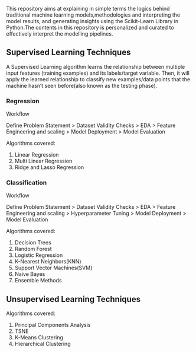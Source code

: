 This repository aims at explaining in simple terms the logics behind traditional machine learning models,methodologies and interpreting the model results, and generating insights using the Scikit-Learn Library in Python.The contents in this repository is personalized and curated to effectively interpret the modelling pipelines.

## Supervised Learning Techniques

A Supervised Learning algorithm learns the relationship between multiple input features (training examples) and its labels/target variable. Then, it will apply the learned relationship to classify new examples/data points that the machine hasn’t seen before(also known as the testing phase).

### Regression

Workflow 

Define Problem Statement > Dataset Validity Checks > EDA > Feature Engineering and scaling > Model Deployment > Model Evaluation

Algorithms covered:
1. Linear Regression
2. Multi Linear Regression
3. Ridge and Lasso Regression


### Classification

Workflow

Define Problem Statement > Dataset Validity Checks > EDA > Feature Engineering and scaling > Hyperparameter Tuning > Model Deployment > Model Evaluation

Algorithms covered:
1. Decision Trees
2. Random Forest
3. Logistic Regression
4. K-Nearest Neighbors(KNN)
5. Support Vector Machines(SVM)
6. Naive Bayes 
7. Ensemble Methods

## Unsupervised Learning Techniques

Algorithms covered:
1. Principal Components Analysis
2. TSNE
3. K-Means Clustering
4. Hierarchical Clustering
